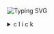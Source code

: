 ![Typing SVG](https://readme-typing-svg.demolab.com?font=Fira+Code&pause=1000&color=EDEDED&random=false&width=435&lines=Hello,+my+name+is+Guilherme!)

<details><summary>c l i c k</summary>
 
```rust
public class HelloWorld {
    public static void main(String[] args) {
        System.out.println("Olá, Mundo!");
    }
}

```
</details>
